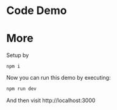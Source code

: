 # Code Demo


# More
Setup by

```
npm i
```

Now you can run this demo by executing:

```sh
npm run dev
```

And then visit http://localhost:3000
